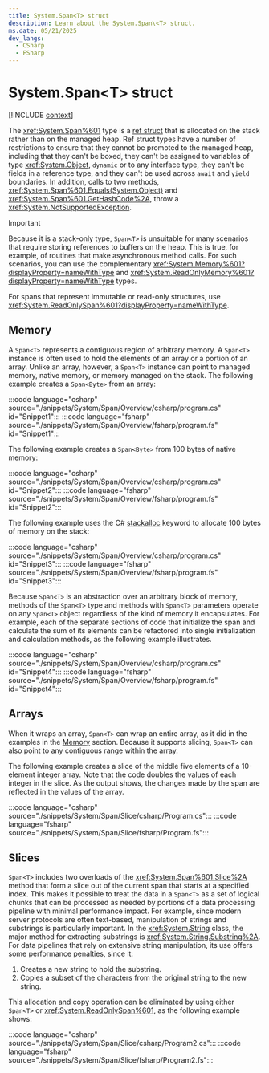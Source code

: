 ```yaml
---
title: System.Span<T> struct
description: Learn about the System.Span\<T> struct.
ms.date: 05/21/2025
dev_langs:
  - CSharp
  - FSharp
---
```

# System.Span\<T> struct

[!INCLUDE [context](includes/context.md)]

The <xref:System.Span%601> type is a [ref struct](../../csharp/language-reference/builtin-types/ref-struct.md) that is allocated on the stack rather than on the managed heap. Ref struct types have a number of restrictions to ensure that they cannot be promoted to the managed heap, including that they can't be boxed, they can't be assigned to variables of type <xref:System.Object>, `dynamic` or to any interface type, they can't be fields in a reference type, and they can't be used across `await` and `yield` boundaries. In addition, calls to two methods, <xref:System.Span%601.Equals(System.Object)> and <xref:System.Span%601.GetHashCode%2A>, throw a <xref:System.NotSupportedException>.

> [!IMPORTANT]
> Because it is a stack-only type, `Span<T>` is unsuitable for many scenarios that require storing references to buffers on the heap. This is true, for example, of routines that make asynchronous method calls. For such scenarios, you can use the complementary <xref:System.Memory%601?displayProperty=nameWithType> and <xref:System.ReadOnlyMemory%601?displayProperty=nameWithType> types.

For spans that represent immutable or read-only structures, use <xref:System.ReadOnlySpan%601?displayProperty=nameWithType>.

## Memory

A `Span<T>` represents a contiguous region of arbitrary memory. A `Span<T>` instance is often used to hold the elements of an array or a portion of an array. Unlike an array, however, a `Span<T>` instance can point to managed memory, native memory, or memory managed on the stack. The following example creates a `Span<Byte>` from an array:

:::code language="csharp" source="./snippets/System/Span/Overview/csharp/program.cs" id="Snippet1":::
:::code language="fsharp" source="./snippets/System/Span/Overview/fsharp/program.fs" id="Snippet1":::

The following example creates a `Span<Byte>` from 100 bytes of native memory:

:::code language="csharp" source="./snippets/System/Span/Overview/csharp/program.cs" id="Snippet2":::
:::code language="fsharp" source="./snippets/System/Span/Overview/fsharp/program.fs" id="Snippet2":::

The following example uses the C# [stackalloc](/dotnet/csharp/language-reference/keywords/stackalloc) keyword to allocate 100 bytes of memory on the stack:

:::code language="csharp" source="./snippets/System/Span/Overview/csharp/program.cs" id="Snippet3":::
:::code language="fsharp" source="./snippets/System/Span/Overview/fsharp/program.fs" id="Snippet3":::

Because `Span<T>` is an abstraction over an arbitrary block of memory, methods of the `Span<T>` type and methods with `Span<T>` parameters operate on any `Span<T>` object regardless of the kind of memory it encapsulates. For example, each of the separate sections of code that initialize the span and calculate the sum of its elements can be refactored into single initialization and calculation methods, as the following example illustrates.

:::code language="csharp" source="./snippets/System/Span/Overview/csharp/program.cs" id="Snippet4":::
:::code language="fsharp" source="./snippets/System/Span/Overview/fsharp/program.fs" id="Snippet4":::

## Arrays

When it wraps an array, `Span<T>` can wrap an entire array, as it did in the examples in the [Memory](#memory) section. Because it supports slicing, `Span<T>` can also point to any contiguous range within the array.

The following example creates a slice of the middle five elements of a 10-element integer array. Note that the code doubles the values of each integer in the slice. As the output shows, the changes made by the span are reflected in the values of the array.

:::code language="csharp" source="./snippets/System/Span/Slice/csharp/Program.cs":::
:::code language="fsharp" source="./snippets/System/Span/Slice/fsharp/Program.fs":::

## Slices

`Span<T>` includes two overloads of the <xref:System.Span%601.Slice%2A> method that form a slice out of the current span that starts at a specified index. This makes it possible to treat the data in a `Span<T>` as a set of logical chunks that can be processed as needed by portions of a data processing pipeline with minimal performance impact. For example, since modern server protocols are often text-based, manipulation of strings and substrings is particularly important. In the <xref:System.String> class, the major method for extracting substrings is <xref:System.String.Substring%2A>. For data pipelines that rely on extensive string manipulation, its use offers some performance penalties, since it:

1. Creates a new string to hold the substring.
2. Copies a subset of the characters from the original string to the new string.

This allocation and copy operation can be eliminated by using either `Span<T>` or <xref:System.ReadOnlySpan%601>, as the following example shows:

:::code language="csharp" source="./snippets/System/Span/Slice/csharp/Program2.cs":::
:::code language="fsharp" source="./snippets/System/Span/Slice/fsharp/Program2.fs":::
